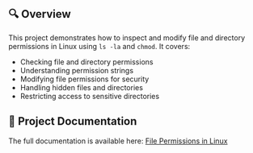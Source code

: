 ## 🔍 Overview
This project demonstrates how to inspect and modify file and directory permissions in Linux using `ls -la` and `chmod`. It covers:
- Checking file and directory permissions
- Understanding permission strings
- Modifying file permissions for security
- Handling hidden files and directories
- Restricting access to sensitive directories

## 📄 Project Documentation
The full documentation is available here:
[File Permissions in Linux](./File%20permissions%20in%20Linux.pdf)